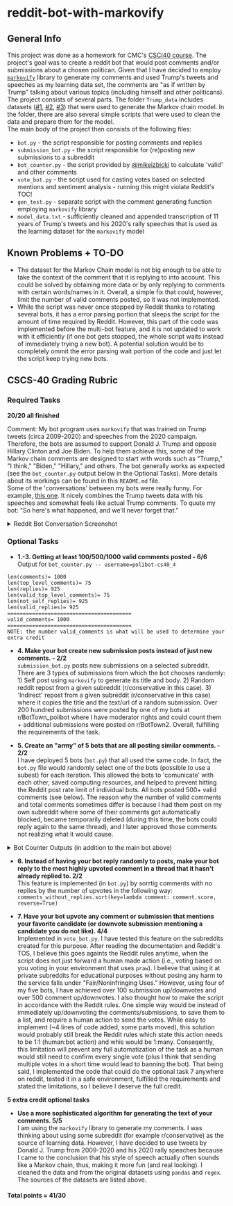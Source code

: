 # reddit-bot-with-markovify
## General Info
This project was done as a homework for CMC's [CSCI40 course](https://github.com/mikeizbicki/cmc-csci040/tree/2021fall/hw_04). The project's goal was to create a reddit bot that would post comments and/or submissions about a chosen politican. Given that I have decided to employ [`markovify`](https://github.com/jsvine/markovify) library to generate my comments and used Trump's tweets and speeches as my learning data set, the comments are "as if written by Trump" talking about various topics (including himself and other politicans).  
The project consists of several parts. The folder `Trump_data` includes datasets ([#1](https://www.kaggle.com/christianlillelund/donald-trumps-rallies), [#2](https://data.world/pathologicalhandwaving/trumptweets), [#3](https://data.world/lovesdata/trump-tweets-5-4-09-12-5-16)) that were used to generate the Markov chain model. In the folder, there are also several simple scripts that were used to clean the data and prepare them for the model.  
The main body of the project then consists of the following files:
* `bot.py` - the script responsible for posting comments and replies 
* `submission_bot.py` - the script responsible for (re)posting new submissions to a subreddit
* `bot_counter.py` - the script provided by [@mikeizbicki](https://github.com/mikeizbicki) to calculate 'valid' and other comments
* `vote_bot.py` - the script used for casting votes based on selected mentions and sentiment analysis - running this might violate Reddit's TOC!
* `gen_test.py` - separate script with the comment generating function employing `markovify` library
* `model_data.txt` - sufficiently cleaned and appended transcription of 11 years of Trump's tweets and his 2020's rally speeches that is used as the learning dataset for the `markovify` model
 
## Known Problems + TO-DO
* The dataset for the Markov Chain model is not big enough to be able to take the context of the comment that it is replying to into account. This could be solved by obtaining more data or by only replying to comments with certain words/names in it. Overall, a simple fix that could, however, limit the number of valid comments posted, so it was not implemented.
* While the script was never once stopped by Reddit thanks to rotating several bots, it has a error parsing portion that sleeps the script for the amount of time required by Reddit. However, this part of the code was implemented before the multi-bot feature, and it is not updated to work with it efficiently (if one bot gets stopped, the whole script waits instead of immediately trying a new bot). A potential solution would be to completely ommit the error parsing wait portion of the code and just let the script keep trying new bots.



## CSCS-40 Grading Rubric

### Required Tasks

__20/20 all finished__

Comment: My bot program uses `markovify` that was trained on Trump tweets (circa 2009-2020) and speeches from the 2020 campaign. Therefore, the bots are assumed to support Donald J. Trump and oppose Hillary Clinton and Joe Biden. To help them achieve this, some of the Markov chain comments are designed to start with words such as "Trump," "I think," "Biden," "Hillary," and others. The bot generally works as expected (see the `bot_counter.py` output below in the Optional Tasks). More details about its workings can be found in this `README.md` file.   
Some of the 'conversations' between my bots were really funny. For example, [this one](https://old.reddit.com/r/BotTown_polibot2/comments/r1lx1a/hillary_had_a_great_evening/hlzq5g9/). It nicely combines the Trump tweets data with his speeches and somewhat feels like actual Trump comments. To quute my bot: "So here's what happened, and we'll never forget that."
<details>
  <summary>Reddit Bot Conversation Screenshot</summary>
  
  ![image](https://user-images.githubusercontent.com/63810577/143516970-172f3aa2-a9c7-4d03-866e-64c3a7679fbd.png)
  
</details>

### Optional Tasks

* __1.-3. Getting at least 100/500/1000 valid comments posted - 6/6__  
Output for `bot_counter.py -- username=polibot-cs40_4`
```
len(comments)= 1000
len(top_level_comments)= 75
len(replies)= 925
len(valid_top_level_comments)= 75
len(not_self_replies)= 925
len(valid_replies)= 925
========================================
valid_comments= 1000
========================================
NOTE: the number valid_comments is what will be used to determine your extra credit
```

* __4. Make your bot create new submission posts instead of just new comments. - 2/2__  
`submission_bot.py` posts new submissions on a selected subreddit. There are 3 types of submissions from which the bot chooses randomly: 1) Self post using `markovify` to generate its title and body. 2) Random reddit repost from a given subreddit (r/conservative in this case). 3) 'Indirect' repost from a given subreddit (r/conservative in this case) where it copies the title and the text/url of a random submission. Over 200 hundred submissions were posted by one of my bots at r/BotTown_polibot where I have moderator rights and could count them + additional submissions were posted on r/BotTown2. Overall, fulfilling the requirements of the task.

* __5. Create an "army" of 5 bots that are all posting similar comments. - 2/2__  
I have deployed 5 bots (`bot.py`) that all used the same code. In fact, the `bot.py` file would randomly select one of the bots (possible to use a subest) for each iteration. This allowed the bots to 'comunicate' with each other, saved computing resources, and helped to prevent hitting the Reddit post rate limit of individual bots. All bots posted 500+ valid comments (see below). The reason why the number of valid comments and total comments sometimes differ is because I had them post on my own subreddit where some of their comments got automatically blocked, became temporarily deleted (during this time, the bots could reply again to the same thread), and I later approved those comments not realizing what it would cause.  
<details>
  <summary>Bot Counter Outputs (in addition to the main bot above)</summary>
    
  ```
  polibot-cs40:
  
  len(comments)= 609
len(top_level_comments)= 69
len(replies)= 540
len(valid_top_level_comments)= 69
len(not_self_replies)= 540
len(valid_replies)= 540
========================================
valid_comments= 609
========================================
NOTE: the number valid_comments is what will be used to determine your extra credit
  
  
  polibot-cs40_1:
  
  len(comments)= 1000
len(top_level_comments)= 62
len(replies)= 938
len(valid_top_level_comments)= 60
len(not_self_replies)= 938
len(valid_replies)= 938
========================================
valid_comments= 998
========================================
NOTE: the number valid_comments is what will be used to determine your extra credit
  
  polibot-cs40_2:
  
  len(comments)= 1000
len(top_level_comments)= 85
len(replies)= 915
len(valid_top_level_comments)= 82
len(not_self_replies)= 915
len(valid_replies)= 915
========================================
valid_comments= 997
========================================
NOTE: the number valid_comments is what will be used to determine your extra credit
  
  polibot-cs40_3:
  
  len(comments)= 1000
len(top_level_comments)= 60
len(replies)= 940
len(valid_top_level_comments)= 58
len(not_self_replies)= 940
len(valid_replies)= 940
========================================
valid_comments= 998
========================================
NOTE: the number valid_comments is what will be used to determine your extra credit 
  
  
  ```
  
</details>

* __6. Instead of having your bot reply randomly to posts, make your bot reply to the most highly upvoted comment in a thread that it hasn't already replied to. 2/2__  
This feature is implemented (in `bot.py`) by sorrtig comments with no replies by the number of upvotes in the following way: `comments_without_replies.sort(key=lambda comment: comment.score, reverse=True)`

* __7. Have your bot upvote any comment or submission that mentions your favorite candidate (or downvote submission mentioning a candidate you do not like). 4/4__  
Implemented in `vote_bot.py`. I have tested this feature on the subreddits created for this purpose. After reading the documentation and Reddit's TOS, I believe this goes againts the Reddit rules anytime, when the script does not just forward a human made action (i.e., voting based on you voting in your environment that uses `praw`). I believe that using it at private subreddits for educational purposes without posing any harm to the service falls under "Fair/Noninfringing Uses." However, using four of my five bots, I have achieved over 100 submission up/downvotes and over 500 comment up/downvotes. I also thought how to make the script in accordance with the Reddit rules. One simple way would be instead of immediately up/downvoting the comments/submissions, to save them to a list, and require a human action to send the votes. While easy to implement (~4 lines of code added, some parts moved), this solution would probably still break the Reddit rules which state this action needs to be 1:1 (human:bot action) and whis would be 1:many. Conseqently, this limitation will prevent any full automatization of the task as a human would still need to confirm every single vote (plus I think that sending multiple votes in a short time would lead to banning the bot). That being said, I implemented the code that could do the optional task 7 anywhere on reddit, tested it in a safe environment, fulfilled the requirements and stated the limitations, so I believe I deserve the full credit.
  
__5 extra credit optional tasks__
* __Use a more sophisticated algorithm for generating the text of your comments. 5/5__  
I am using the `markovify` library to generate my comments. I was thinking about using some subreddit (for example r/conservative) as the source of learning data. However, I have decided to use tweets by Donald J. Trump from 2009-2020 and his 2020 rally speaches because I came to the conclusion that his style of speech actually often sounds like a Markov chain, thus, making it more fun (and real looking). I cleaned the data and from the original datasets using `pandas` and `regex`. The sources of the datasets are listed above.


#### Total points = 41/30
